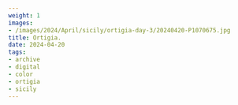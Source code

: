 ```yaml
---
weight: 1
images:
- /images/2024/April/sicily/ortigia-day-3/20240420-P1070675.jpg
title: Ortigia.
date: 2024-04-20
tags:
- archive
- digital
- color
- ortigia
- sicily
---
```


